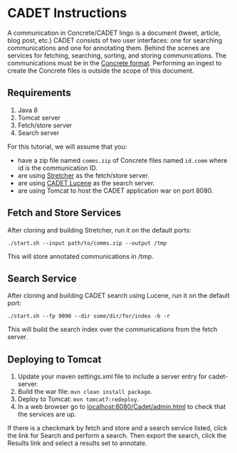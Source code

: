 CADET Instructions
=======================
A communication in Concrete/CADET lingo is a document (tweet, article, blog post, etc.)
CADET consists of two user interfaces: one for searching communications and one for annotating them.
Behind the scenes are services for fetching, searching, sorting, and storing communications.
The communications must be in the [Concrete format](http://hltcoe.github.io/concrete/).
Performing an ingest to create the Concrete files is outside the scope of this document.

Requirements
---------------
1. Java 8
2. Tomcat server
3. Fetch/store server
4. Search server

For this tutorial, we will assume that you:
 * have a zip file named `comms.zip` of Concrete files named `id.comm` where id is the communication ID.
 * are using [Stretcher](https://github.com/hltcoe/stretcher) as the fetch/store server.
 * are using [CADET Lucene](https://github.com/hltcoe/cadet-search-lucene) as the search server.
 * are using Tomcat to host the CADET application war on port 8080. 


Fetch and Store Services
-------------------------
After cloning and building Stretcher, run it on the default ports:
```
./start.sh --input path/to/comms.zip --output /tmp
```
This will store annotated communications in /tmp.


Search Service
-------------- 
After cloning and building CADET search using Lucene, run it on the default port:
```
./start.sh --fp 9090 --dir some/dir/for/index -b -r
```
This will build the search index over the communications from the fetch server.


Deploying to Tomcat
--------------------
1. Update your maven settings.xml file to include a server entry for cadet-server.
2. Build the war file: `mvn clean install package`.
3. Deploy to Tomcat: `mvn tomcat7:redeploy`.
4. In a web browser go to [localhost:8080/Cadet/admin.html](http://localhost:8080/Cadet/admin.html) to check that the services are up.

If there is a checkmark by fetch and store and a search service listed, click the link for Search and perform a search.
Then export the search, click the Results link and select a results set to annotate.

